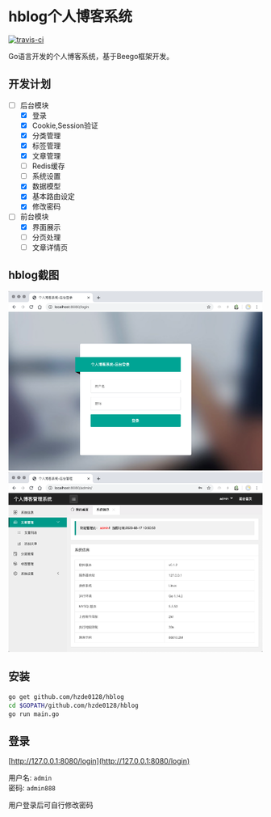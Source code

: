 # hblog个人博客系统

[![travis-ci](https://travis-ci.com/hzde0128/hblog.svg?branch=master)](https://travis-ci.com/github/hzde0128/hblog)

Go语言开发的个人博客系统，基于Beego框架开发。

## 开发计划

- [ ] 后台模块
  - [x] 登录
  - [x] Cookie,Session验证
  - [x] 分类管理
  - [x] 标签管理
  - [x] 文章管理
  - [ ] Redis缓存
  - [ ] 系统设置
  - [x] 数据模型
  - [x] 基本路由设定
  - [x] 修改密码

- [ ] 前台模块
  - [x] 界面展示
  - [ ] 分页处理
  - [ ] 文章详情页

## hblog截图

![登录界面](images/hblog_login.png)
![后台界面](images/hblog_dashboard.png)

## 安装

```bash
go get github.com/hzde0128/hblog
cd $GOPATH/github.com/hzde0128/hblog
go run main.go
```

## 登录

[http://127.0.0.1:8080/login](http://127.0.0.1:8080/login)

用户名: `admin`  
密码: `admin888`

用户登录后可自行修改密码

